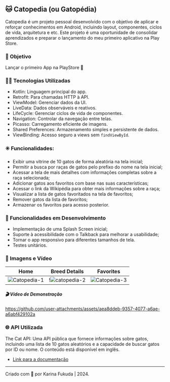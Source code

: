 ## 🐱 Catopedia (ou Gatopédia)

Catopedia é um projeto pessoal desenvolvido com o objetivo de aplicar e reforçar conhecimentos em Android, incluindo layout, componentes, ciclos de vida, arquitetura e etc. Este projeto é uma oportunidade de consolidar aprendizados e preparar o lançamento do meu primeiro aplicativo na Play Store.

### 🎯 Objetivo

Lançar o primeiro App na PlayStore 🥳

### 🧑‍💻 Tecnologias Utilizadas

- Kotlin: Linguagem principal do app.
- Retrofit: Para chamadas HTTP à API.
- ViewModel: Gerenciar dados da UI.
- LiveData: Dados observáveis e reativos.
- LifeCycle: Gerenciar ciclos de vida de componentes.
- Navigation: Controlar da navegação entre telas.
- Picasso: Carregamento eficiente de imagens.
- Shared Preferences: Armazenamento simples e persistente de dados.
- ViewBinding: Acesso seguro a views sem ``findViewById``.

### ✳️ Funcionalidades:

- Exibir uma vitrine de 10 gatos de forma aleatória na tela inicial;
- Permitir a busca por raças de gatos pelo prefixo do nome na tela inicial;
- Acessar a tela de mais detalhes com informações completas sobre a raça selecionada;
- Adicionar gatos aos favoritos com base nas suas características;
- Acessar o link da Wikipédia para obter mais informações sobre a raça;
- Visualizar a lista de gatos favoritados na tela de favoritos;
- Remover gatos da lista de favoritos;
- Armazenar os favoritos para acesso posterior.

### 🧰 Funcionalidades em Desenvolvimento

- Implementação de uma Splash Screen inicial;
- Suporte à acessibilidade com o Talkback para melhorar a usabilidade;
- Tornar o app responsivo para diferentes tamanhos de tela.
- Testes unitários.

### 📸 Imagens e Vídeo

| Home | Breed Details | Favorites |
|----|----|----|
|![Catopedia-1](https://github.com/user-attachments/assets/5056b63c-dcd8-4512-976b-19881c34f2a0)|!![catopedia-2](https://github.com/user-attachments/assets/cd3c40fe-4a3a-4720-bdbf-fd92e58c6042)|![Catopedia-3](https://github.com/user-attachments/assets/095a75d4-0d79-489f-b110-6aa00af28aae)|

 ##### 🎬 Vídeo de Demonstração

https://github.com/user-attachments/assets/aea8ddeb-9357-4077-a6ae-a6abf429102a


### 🌐 API Utilizada

The Cat API: Uma API pública que fornece informações sobre gatos, incluindo uma lista de 10 gatos aleatórios e a capacidade de buscar gatos por ID ou nome. O conteúdo está disponível em inglês.

- [Link para a documentação](https://developers.thecatapi.com/view-account/ylX4blBYT9FaoVd6OhvR?report=FJkYOq9tW)

----- 

Criado com 🤎 por Karina Fukuda | 2024.
